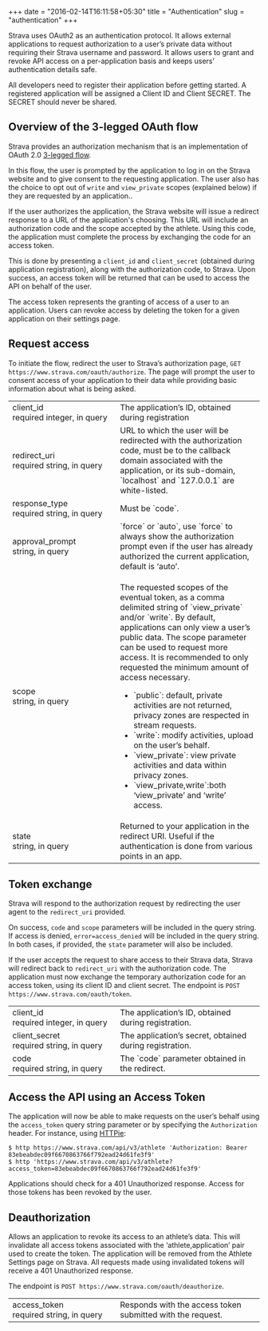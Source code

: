 +++
date = "2016-02-14T16:11:58+05:30"
title = "Authentication"
slug = "authentication"
+++

Strava uses OAuth2 as an authentication protocol. It allows external applications to request authorization to a user’s private data without requiring their Strava username and password. It allows users to grant and revoke API access on a per-application basis and keeps users’ authentication details safe.

All developers need to register their application before getting started. A registered application will be assigned a Client ID and Client SECRET. The SECRET should never be shared.

## Overview of the 3-legged OAuth flow

Strava provides an authorization mechanism that is an implementation of OAuth 2.0 [3-legged flow](http://oauthbible.com/#oauth-2-three-legged).

In this flow, the user is prompted by the application to log in on the Strava website and to give consent to the requesting application. The user also has the choice to opt out of `write` and `view_private` scopes (explained below) if they are requested by an application..

If the user authorizes the application, the Strava website will issue a redirect response to a URL of the application's choosing. This URL will include an authorization code and the scope accepted by the athlete. Using this code, the application must complete the process by exchanging the code for an access token.

This is done by presenting a `client_id` and `client_secret` (obtained during application registration), along with the authorization code, to Strava. Upon success, an access token will be returned that can be used to access the API on behalf of the user.

The access token represents the granting of access of a user to an application. Users can revoke access by deleting the token for a given application on their settings page.

## Request access

To initiate the flow, redirect the user to Strava’s authorization page, `GET https://www.strava.com/oauth/authorize`. The page will prompt the user to consent access of your application to their data while providing basic information about what is being asked.

<table class="parameters">
  <tr>
    <td width="200px">
        <span class="parameter-name">client_id</span>
      <br>
      <span class="parameter-description">
        required integer, in query
      </span>
    </td>
    <td>
        The application’s ID, obtained during registration
    </td>
  </tr>
  <tr>
    <td width="200px">
      <span class="parameter-name">redirect_uri</span>
      <br>
      <span class="parameter-description">
        required string, in query
      </span>
    </td>
    <td>
        URL to which the user will be redirected with the authorization code, must be to the callback domain associated with the application, or its sub-domain, `localhost` and `127.0.0.1` are white-listed.
    </td>
  </tr>
  <tr>
    <td width="200px">
      <span class="parameter-name">response_type</span>
      <br>
      <span class="parameter-description">
        required string, in query
      </span>
    </td>
    <td>
        Must be `code`.
    </td>
  </tr>
  <tr>
    <td width="200px">
      <span class="parameter-name">approval_prompt</span>
      <br>
      <span class="parameter-description">
        string, in query
      </span>
    </td>
    <td>
        `force` or `auto`, use `force` to always show the authorization prompt even if the user has already authorized the current application, default is ‘auto’.
    </td>
  </tr>
  <tr>
    <td width="200px">
      <span class="parameter-name">scope</span>
      <br>
      <span class="parameter-description">
        string, in query
      </span>
    </td>
    <td>
      <p>
        The requested scopes of the eventual token, as a comma delimited string of `view_private` and/or `write`. By default, applications can only view a user’s public data. The scope parameter can be used to request more access. It is recommended to only requested the minimum amount of access necessary.
      </p>
      <ul>
        <li>`public`: default, private activities are not returned, privacy zones are respected in stream requests.</li>
        <li>`write`: modify activities, upload on the user’s behalf.</li>
        <li>`view_private`: view private activities and data within privacy zones.</li>
        <li>`view_private,write`:both ‘view_private’ and ‘write’ access.</li>
      </ul>
    </td>
  </tr>
  <tr>
    <td width="200px">
      <span class="parameter-name">state</span>
      <br>
      <span class="parameter-description">
        string, in query
      </span>
    </td>
    <td>
        Returned to your application in the redirect URI. Useful if the authentication is done from various points in an app.
    </td>
  </tr>
</table>

## Token exchange

Strava will respond to the authorization request by redirecting the user agent to the `redirect_uri` provided.

On success, `code` and `scope` parameters will be included in the query string. If access is denied, `error=access_denied` will be included in the query string. In both cases, if provided, the `state` parameter will also be included.

If the user accepts the request to share access to their Strava data, Strava will redirect back to `redirect_uri` with the authorization code. The application must now exchange the temporary authorization code for an access token, using its client ID and client secret. The endpoint is `POST https://www.strava.com/oauth/token`.

<table class="parameters">
  <tr>
    <td width="200px">
        <span class="parameter-name">client_id</span>
      <br>
      <span class="parameter-description">
        required integer, in query
      </span>
    </td>
    <td>
        The application’s ID, obtained during registration.
    </td>
  </tr>
  <tr>
    <td width="200px">
      <span class="parameter-name">client_secret</span>
      <br>
      <span class="parameter-description">
        required string, in query
      </span>
    </td>
    <td>
        The application’s secret, obtained during registration.
    </td>
  </tr>
  <tr>
    <td width="200px">
      <span class="parameter-name">code</span>
      <br>
      <span class="parameter-description">
        required string, in query
      </span>
    </td>
    <td>
        The `code` parameter obtained in the redirect.
    </td>
  </tr>
</table>

## Access the API using an Access Token

The application will now be able to make requests on the user’s behalf using the `access_token` query string parameter or by specifying the `Authorization` header. For instance, using [HTTPie](https://httpie.org/):

```
$ http https://www.strava.com/api/v3/athlete 'Authorization: Bearer 83ebeabdec09f6670863766f792ead24d61fe3f9'
$ http 'https://www.strava.com/api/v3/athlete?access_token=83ebeabdec09f6670863766f792ead24d61fe3f9'
```

Applications should check for a 401 Unauthorized response. Access for those tokens has been revoked by the user.

## Deauthorization

Allows an application to revoke its access to an athlete’s data. This will invalidate all access tokens associated with the ‘athlete,application’ pair used to create the token. The application will be removed from the Athlete Settings page on Strava. All requests made using invalidated tokens will receive a 401 Unauthorized response.

The endpoint is `POST https://www.strava.com/oauth/deauthorize`.

<table class="parameters">
  <tr>
    <td width="200px">
        <span class="parameter-name">access_token</span>
      <br>
      <span class="parameter-description">
        required string, in query
      </span>
    </td>
    <td>
        Responds with the access token submitted with the request.
    </td>
  </tr>
</table>
